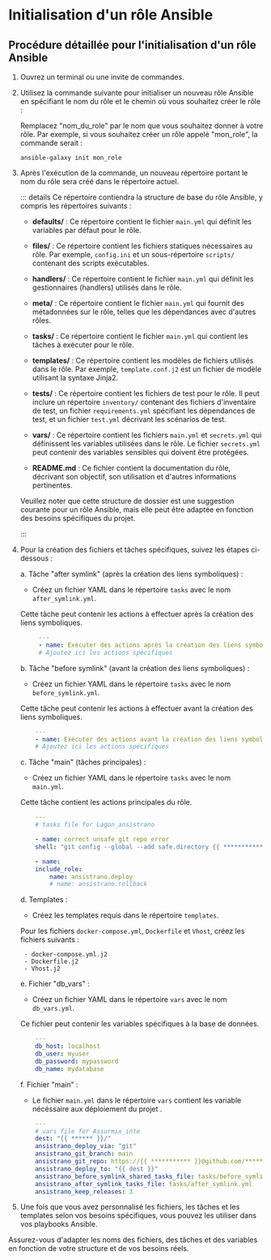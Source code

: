 




# Initialisation d'un rôle Ansible



## Procédure détaillée pour l'initialisation d'un rôle Ansible

1. Ouvrez un terminal ou une invite de commandes.

2. Utilisez la commande suivante pour initialiser un nouveau rôle Ansible en spécifiant le nom du rôle et le chemin où vous souhaitez créer le rôle :

    Remplacez "nom_du_role" par le nom que vous souhaitez donner à votre rôle. Par exemple, si vous souhaitez créer un rôle appelé "mon_role", la commande serait :

    ```
    ansible-galaxy init mon_role
    ```

3. Après l'exécution de la commande, un nouveau répertoire portant le nom du rôle sera créé dans le répertoire actuel.


    ::: details  Ce répertoire contiendra la structure de base du rôle Ansible, y compris les répertoires suivants :


    - **defaults/** : Ce répertoire contient le fichier `main.yml` qui définit les variables par défaut pour le rôle.

    - **files/** : Ce répertoire contient les fichiers statiques nécessaires au rôle. Par exemple, `config.ini` et un sous-répertoire `scripts/` contenant des scripts exécutables.

    - **handlers/** : Ce répertoire contient le fichier `main.yml` qui définit les gestionnaires (handlers) utilisés dans le rôle.

    - **meta/** : Ce répertoire contient le fichier `main.yml` qui fournit des métadonnées sur le rôle, telles que les dépendances avec d'autres rôles.

    - **tasks/** : Ce répertoire contient le fichier `main.yml` qui contient les tâches à exécuter pour le rôle.

    - **templates/** : Ce répertoire contient les modèles de fichiers utilisés dans le rôle. Par exemple, `template.conf.j2` est un fichier de modèle utilisant la syntaxe Jinja2.

    - **tests/** : Ce répertoire contient les fichiers de test pour le rôle. Il peut inclure un répertoire `inventory/` contenant des fichiers d'inventaire de test, un fichier `requirements.yml` spécifiant les dépendances de test, et un fichier `test.yml` décrivant les scénarios de test.

    - **vars/** : Ce répertoire contient les fichiers `main.yml` et `secrets.yml` qui définissent les variables utilisées dans le rôle. Le fichier `secrets.yml` peut contenir des variables sensibles qui doivent être protégées.

    - **README.md** : Ce fichier contient la documentation du rôle, décrivant son objectif, son utilisation et d'autres informations pertinentes.

    Veuillez noter que cette structure de dossier est une suggestion courante pour un rôle Ansible, mais elle peut être adaptée en fonction des besoins spécifiques du projet.

    :::

4. Pour la création des fichiers et tâches spécifiques, suivez les étapes ci-dessous :

    a. Tâche "after symlink" (après la création des liens symboliques) : 
    
    - Créez un fichier YAML dans le répertoire `tasks` avec le nom `after_symlink.yml`. 
    
    Cette tâche peut contenir les actions à effectuer après la création des liens symboliques.

   ```  yaml
        ---
        - name: Exécuter des actions après la création des liens symboliques
        # Ajoutez ici les actions spécifiques
    ```

    b. Tâche "before symlink" (avant la création des liens symboliques) : 
    - Créez un fichier YAML dans le répertoire `tasks` avec le nom `before_symlink.yml`. 
    
    Cette tâche peut contenir les actions à effectuer avant la création des liens symboliques.

    ```  yaml
        ---
        - name: Exécuter des actions avant la création des liens symboliques
        # Ajoutez ici les actions spécifiques
    ```

    c. Tâche "main" (tâches principales) : 
    - Créez un fichier YAML dans le répertoire `tasks` avec le nom `main.yml`. 
    
    Cette tâche contient les actions principales du rôle.

    
    ```  yaml
        ---
        # tasks file for Lagon_ansistrano

        - name: correct unsafe git repo error
        shell: "git config --global --add safe.directory {{ ************}}/repo"

        - name: 
        include_role:
            name: ansistrano.deploy
            # name: ansistrano.rollback
    ```

    d. Templates : 
    - Créez les templates requis dans le répertoire `templates`. 
    
    Pour les fichiers `docker-compose.yml`, `Dockerfile` et `Vhost`, créez les fichiers suivants :

        - docker-compose.yml.j2
        - Dockerfile.j2
        - Vhost.j2

    e. Fichier "db_vars" : 
    - Créez un fichier YAML dans le répertoire `vars` avec le nom `db_vars.yml`. 
    
    Ce fichier peut contenir les variables spécifiques à la base de données.


    ```  yaml
        ---
        db_host: localhost
        db_user: myuser
        db_password: mypassword
        db_name: mydatabase
    ```

    f. Fichier "main" : 
    - Le fichier `main.yml` dans le répertoire `vars` contient les variable nécéssaire aux  déploiement du projet .


    ```  yaml
        ---
        # vars file for Assurmix_inte
        dest: "{{ ****** }}/"
        ansistrano_deploy_via: "git"
        ansistrano_git_branch: main
        ansistrano_git_repo: https://{{ *********** }}@github.com/*******/*********.git
        ansistrano_deploy_to: "{{ dest }}"
        ansistrano_before_symlink_shared_tasks_file: tasks/before_symlink.yml
        ansistrano_after_symlink_tasks_file: tasks/after_symlink.yml
        ansistrano_keep_releases: 3

5. Une fois que vous avez personnalisé les fichiers, les tâches et les templates selon vos besoins spécifiques, vous pouvez les utiliser dans vos playbooks Ansible.

Assurez-vous d'adapter les noms des fichiers, des tâches et des variables en fonction de votre structure et de vos besoins réels.

